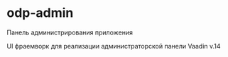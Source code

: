 # odp-admin

Панель администрирования приложения

UI фраемворк для реализации администраторской панели Vaadin v.14
